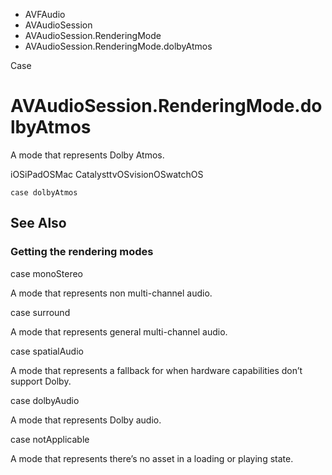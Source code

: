 

- AVFAudio
- AVAudioSession
- AVAudioSession.RenderingMode
-  AVAudioSession.RenderingMode.dolbyAtmos 

Case

# AVAudioSession.RenderingMode.dolbyAtmos

A mode that represents Dolby Atmos.

iOSiPadOSMac CatalysttvOSvisionOSwatchOS

``` source
case dolbyAtmos
```

## See Also

### Getting the rendering modes

case monoStereo

A mode that represents non multi-channel audio.

case surround

A mode that represents general multi-channel audio.

case spatialAudio

A mode that represents a fallback for when hardware capabilities don’t support Dolby.

case dolbyAudio

A mode that represents Dolby audio.

case notApplicable

A mode that represents there’s no asset in a loading or playing state.

